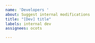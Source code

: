 ```yaml
---
name: 'Developers '
about: Suggest internal modifications
title: "[Dev] title"
labels: internal dev
assignees: ocots

---
```



